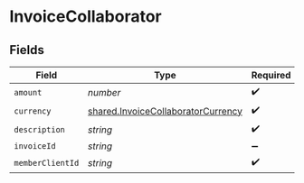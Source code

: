 # InvoiceCollaborator


## Fields

| Field                                                                                           | Type                                                                                            | Required                                                                                        | Description                                                                                     |
| ----------------------------------------------------------------------------------------------- | ----------------------------------------------------------------------------------------------- | ----------------------------------------------------------------------------------------------- | ----------------------------------------------------------------------------------------------- |
| `amount`                                                                                        | *number*                                                                                        | :heavy_check_mark:                                                                              | N/A                                                                                             |
| `currency`                                                                                      | [shared.InvoiceCollaboratorCurrency](../../../sdk/models/shared/invoicecollaboratorcurrency.md) | :heavy_check_mark:                                                                              | N/A                                                                                             |
| `description`                                                                                   | *string*                                                                                        | :heavy_check_mark:                                                                              | N/A                                                                                             |
| `invoiceId`                                                                                     | *string*                                                                                        | :heavy_minus_sign:                                                                              | N/A                                                                                             |
| `memberClientId`                                                                                | *string*                                                                                        | :heavy_check_mark:                                                                              | N/A                                                                                             |